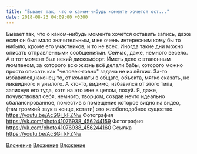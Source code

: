 ```yaml
---
title: "Бывает так, что о каком-нибудь моменте хочется ост..."
date: 2018-08-23 04:09:00 +0300
---
```


Бывает так, что о каком-нибудь моменте хочется оставить запись, даже если он был мало значительным, и не очень интересным кому бы то нибыло, кроме его участников, и то не всех. Иногда такие дни можно описать отправленными сообщениями.
Сейчас, даже, немного весело. А в тот момент был некий дискомфорт. Иметь дело с эталонным люмпеном, за которого всю жизнь всё делали бабы, которого можно просто описать как "человек-говно" задача не из лёгких. За-то избавился,наконец-то, от комнаты в общаге, объекта, мягко сказать, не ликвидного и унылого. А кто-то, видимо, избавился от этого типа, запихнув его туда, хотя на это мне в целом, похуй.
Я, даже, почувствовал себя, немного, творцом, создав нечто идеально сбалансированное, поместив в помещение которое видно на видео, (там громкий звук в конце, кстати) это жлобоподобное существо.
https://youtu.be/AcSGi_kFZNw
Фотография
<a class="vk-attach" href="https://vk.com/photo41076938_456244159">https://vk.com/photo41076938_456244159</a>
Фотография
<a class="vk-attach" href="https://vk.com/photo41076938_456244160">https://vk.com/photo41076938_456244160</a>
Ссылка
https://youtu.be/AcSGi_kFZNw

<a class="vk-attach" href="https://vk.com/photo41076938_456244159">Вложение</a>
<a class="vk-attach" href="https://vk.com/photo41076938_456244160">Вложение</a>
[Вложение](https://youtu.be/AcSGi_kFZNw)
